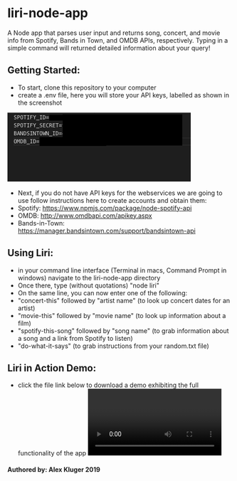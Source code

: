 # liri-node-app
A Node app that parses user input and returns song, concert, and movie info from Spotify, Bands in Town, and OMDB APIs, respectively.  Typing in a simple command will returned detailed information about your query!

## Getting Started:

* To start, clone this repository to your computer
* create a .env file, here you will store your API keys, labelled as shown in the screenshot

![env-screenshot](./env-screenshot.png?raw=true ".env file")

* Next, if you do not have API keys for the webservices we are going to use follow instructions here to create accounts and obtain them:
* Spotify: https://www.npmjs.com/package/node-spotify-api
* OMDB: http://www.omdbapi.com/apikey.aspx
* Bands-in-Town: https://manager.bandsintown.com/support/bandsintown-api


## Using Liri:

* in your command line interface (Terminal in macs, Command Prompt in windows) navigate to the liri-node-app directory
* Once there, type (without quotations) "node liri"
* On the same line, you can now enter one of the following:
* "concert-this" followed by "artist name" (to look up concert dates for an artist)
* "movie-this" followed by "movie name" (to look up information about a film)
* "spotify-this-song" followed by "song name" (to grab information about a song and a link from Spotify to listen)
* "do-what-it-says" (to grab instructions from your random.txt file)


## Liri  in Action Demo:
* click the file link below to download a demo exhibiting the full functionality of the app
![liri-demo](./node-liri-demo.mov?)



#### Authored by: Alex Kluger 2019

